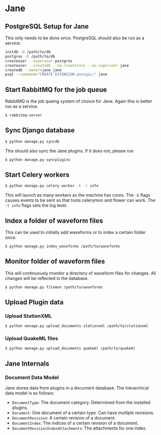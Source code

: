 # Jane

## PostgreSQL Setup for Jane

This only needs to be done once. PostgreSQL should also be run as a service.

```bash
initdb -D /path/to/db
postgres -D /path/to/db
createuser --superuser postgres
createuser --createdb --no-createrole --no-superuser jane
createdb --owner=jane jane
psql --command="CREATE EXTENSION postgis;" jane
```


## Start RabbitMQ for the job queue

RabbitMQ is the job queing system of choice for Jane. Again this is better run as a service.

```bash
$ rabbitmq-server
```


## Sync Django database

```bash
$ python manage.py syncdb
```

This should also sync the Jane plugins. If it does not, please run

```bash
$ python manage.py syncplugins
```

## Start Celery workers

```bash
$ python manage.py celery worker -E -l info
```

This will launch as many workers as the machine has cores. The `-E` flags causes events to be sent so that tools celerymon and flower can work. The `-l info` flags sets the log level.

## Index a folder of waveform files

This can be used to initially add waveforms or to index a certain folder once.

```bash
$ python manage.py index_waveforms /path/to/waveforms
```

## Monitor folder of waveform files

This will continuously monitor a directory of waveform files for changes. All changes will be reflected in the database.

```bash
$ python manage.py filemon /path/to/waveforms
```

## Upload Plugin data

### Upload StationXML

```bash
$ python manage.py upload_documents stationxml /path/to/stationxml
```

### Upload QuakeML files

```bash
$ python manage.py upload_documents quakeml /path/to/quakeml
```



## Jane Internals

### Document Data Model

Jane stores data from plugins in a document database. The hierarchical data model is as follows:

* `DocumentType`: The document category. Determined from the installed plugins.
* `Document`: One document of a certain type. Can have multiple revisions.
* `DocumentRevision`: A certain revision of a document.
* `DocumentIndex`: The indices of a certain revision of a document.
* `DocumentRevisionIndexAttachments`: The attachments for one index.

    
